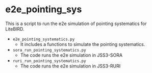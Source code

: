 # e2e_pointing_sys

This is a script to run the e2e simulation of pointing systematics for LiteBIRD.

- `e2e_pointing_systematics.py`
  - It includes a functions to simulate the pointing systematics.
- `sora_run_pointing_systematics.py`
  - The code runs the e2e simulation in JSS3-SORA
- `ruri_run_pointing_systematics.py`
  - The code runs the e2e simulation in JSS3-RURI

